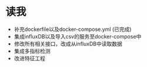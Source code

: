 # 读我

- 补充dockerfile以及docker-compose.yml (已完成)
- 集成influxDB以及导入csv的服务至docker-compose中
- 修改所有相关接口，改成从influxDB中读取数据
- 集成多指标检测
- 改进特征工程

